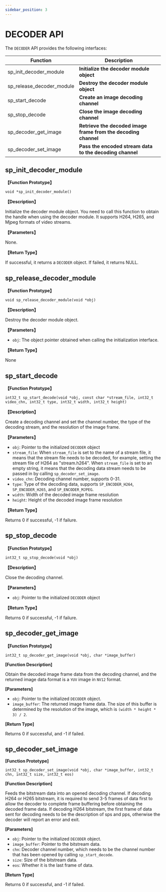 ```yaml
---
sidebar_position: 3
---
```

# DECODER API

The `DECODER` API provides the following interfaces:

| Function | Description |
| ---- | ----- |
| sp_init_decoder_module | **Initialize the decoder module object** |
| sp_release_decoder_module | **Destroy the decoder module object** |
| sp_start_decode | **Create an image decoding channel** |
| sp_stop_decode | **Close the image decoding channel** |
| sp_decoder_get_image | **Retrieve the decoded image frame from the decoding channel** |
| sp_decoder_set_image | **Pass the encoded stream data to the decoding channel** |

## sp_init_decoder_module  

**【Function Prototype】**  

`void *sp_init_decoder_module()`

**【Description】**  

Initialize the decoder module object. You need to call this function to obtain the handle when using the decoder module. It supports H264, H265, and Mjpeg formats of video streams.

**【Parameters】**

None.

**【Return Type】** 

If successful, it returns a `DECODER` object. If failed, it returns NULL.

## sp_release_decoder_module  

**【Function Prototype】**  

`void sp_release_decoder_module(void *obj)`

**【Description】**  

Destroy the decoder module object.

**【Parameters】**

- `obj`: The object pointer obtained when calling the initialization interface.

**【Return Type】**

None

## sp_start_decode  

**【Function Prototype】**  

`int32_t sp_start_decode(void *obj, const char *stream_file, int32_t video_chn, int32_t type, int32_t width, int32_t height)`

**【Description】**  

Create a decoding channel and set the channel number, the type of the decoding stream, and the resolution of the image frame.

**【Parameters】**

- `obj`: Pointer to the initialized `DECODER` object
- `stream_file`: When `stream_file` is set to the name of a stream file, it means that the stream file needs to be decoded, for example, setting the stream file of H264 as "stream.h264". When `stream_file` is set to an empty string, it means that the decoding data stream needs to be passed in by calling `sp_decoder_set_image`.
- `video_chn`: Decoding channel number, supports 0-31.
- `type`: Type of the decoding data, supports `SP_ENCODER_H264`, `SP_ENCODER_H265`, and `SP_ENCODER_MJPEG`.
- `width`: Width of the decoded image frame resolution
- `height`: Height of the decoded image frame resolution

**【Return Type】** 

Returns 0 if successful, -1 if failure.

## sp_stop_decode  

**【Function Prototype】**  

`int32_t sp_stop_decode(void *obj)`

**【Description】**  

Close the decoding channel.

**【Parameters】**

- `obj`: Pointer to the initialized `DECODER` object

**【Return Type】** 

Returns 0 if successful, -1 if failure.

## sp_decoder_get_image  

**【Function Prototype】**  

`int32_t sp_decoder_get_image(void *obj, char *image_buffer)`

**[Function Description]**

Obtain the decoded image frame data from the decoding channel, and the returned image data format is a `YUV` image in `NV12` format.

**[Parameters]**

- `obj`: Pointer to the initialized `DECODER` object.
- `image_buffer`: The returned image frame data. The size of this buffer is determined by the resolution of the image, which is `(width * height * 3) / 2`.

**[Return Type]**

Returns 0 if successful, and -1 if failed.

## sp_decoder_set_image

**[Function Prototype]**

`int32_t sp_decoder_set_image(void *obj, char *image_buffer, int32_t chn, int32_t size, int32_t eos)`

**[Function Description]**

Feeds the bitstream data into an opened decoding channel. If decoding H264 or H265 bitstream, it is required to send 3-5 frames of data first to allow the decoder to complete frame buffering before obtaining the decoded frame data. If decoding H264 bitstream, the first frame of data sent for decoding needs to be the description of sps and pps, otherwise the decoder will report an error and exit.

**[Parameters]**

- `obj`: Pointer to the initialized `DECODER` object.
- `image_buffer`: Pointer to the bitstream data.
- `chn`: Decoder channel number, which needs to be the channel number that has been opened by calling `sp_start_decode`.
- `size`: Size of the bitstream data.
- `eos`: Whether it is the last frame of data.

**[Return Type]**

Returns 0 if successful, and -1 if failed.